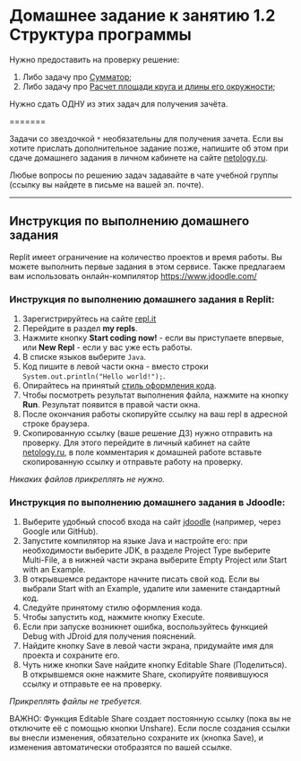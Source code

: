 Домашнее задание к занятию 1.2 Структура программы
==

Нужно предоставить на проверку решение:
1. Либо задачу про [Сумматор](1.2.1);
2. Либо задачу про [Расчет площади круга и длины его окружности](1.2.2);

Нужно сдать ОДНУ из этих задач для получения зачёта.

=======

Задачи со звездочкой `*` необязательны для получения зачета.
Если вы хотите прислать дополнительное задание позже, напишите об этом при сдаче домашнего задания в личном кабинете на сайте [netology.ru](https://netology.ru).

Любые вопросы по решению задач задавайте в чате учебной группы (ссылку вы найдете в письме на вашей эл. почте).

***

## Инструкция по выполнению домашнего задания

Replit имеет ограничение на количество проектов и время работы. Вы можете выполнить первые задания в этом сервисе. Также предлагаем вам использовать онлайн-компилятор https://www.jdoodle.com/

### Инструкция по выполнению домашнего задания в Replit:

1. Зарегистрируйтесь на сайте [repl.it](http://repl.it/)
2. Перейдите в раздел **my repls**.
3. Нажмите кнопку **Start coding now!** - если вы приступаете впервые, или **New Repl** - если у вас уже есть работы.
4. В списке языков выберите `Java`.
5. Код пишите в левой части окна - вместо строки `System.out.println("Hello world!");`.
6. Опирайтесь на принятый [стиль оформления кода](https://github.com/netology-code/codestyle/blob/master/java/README.md).
7. Чтобы посмотреть результат выполнения файла, нажмите на кнопку **Run**. Результат появится в правой части окна.
8. После окончания работы скопируйте ссылку на ваш repl в адресной строке браузера.
9. Скопированную ссылку (ваше решение ДЗ) нужно отправить на проверку. Для этого перейдите в личный кабинет на сайте [netology.ru](http://netology.ru/), в поле комментария к домашней работе вставьте скопированную ссылку и отправьте работу на проверку.

*Никаких файлов прикреплять не нужно.*

### Инструкция по выполнению домашнего задания в Jdoodle:

1. Выберите удобный способ входа на сайт [jdoodle](https://www.jdoodle.com/) (например, через Google или GitHub).  
2. Запустите компилятор на языке Java и настройте его: при необходимости выберите JDK, в разделе Project Type выберите Multi-File, а в нижней части экрана выберите  Empty Project или Start with an Example.  
3. В открывшемся редакторе начните писать свой код. Если вы выбрали Start with an Example, удалите или замените стандартный код.  
4. Следуйте принятому стилю оформления кода.  
5. Чтобы запустить код, нажмите кнопку Execute.  
6. Если при запуске возникнет ошибка, воспользуйтесь функцией Debug with JDroid для получения пояснений.  
7. Найдите кнопку Save в левой части экрана, придумайте имя для проекта и сохраните его.  
8. Чуть ниже кнопки Save найдите кнопку Editable Share (Поделиться). В открывшемся окне нажмите Share, скопируйте появившуюся ссылку и отправьте ее на проверку.  

*Прикреплять файлы не требуется.*
  
ВАЖНО: Функция Editable Share создает постоянную ссылку (пока вы не отключите её с помощью кнопки Unshare). Если после создания ссылки вы внесли изменения, обязательно сохраните их (кнопка Save), и изменения автоматически отобразятся по вашей ссылке.
